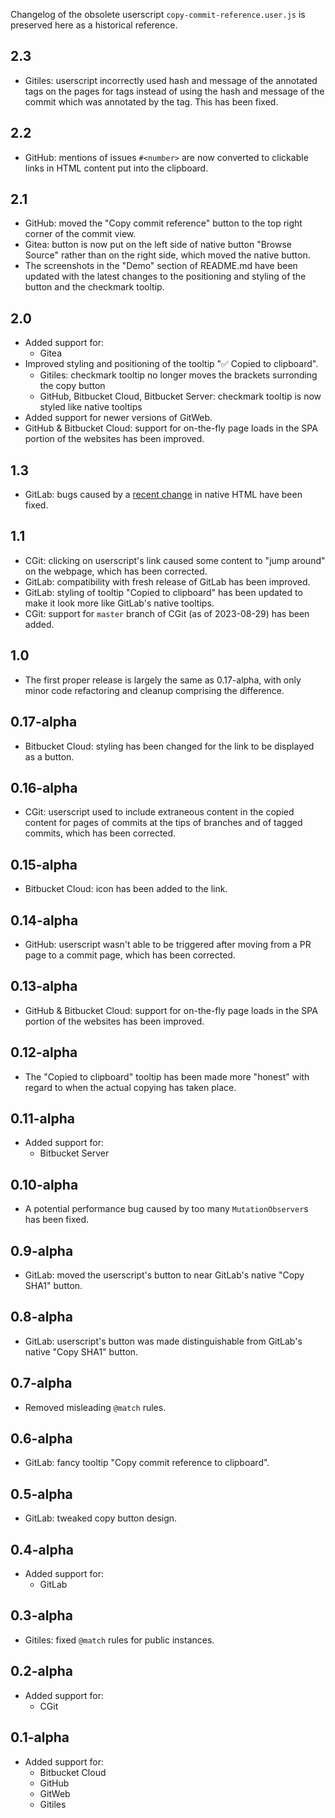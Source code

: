 Changelog of the obsolete userscript `copy-commit-reference.user.js` is
preserved here as a historical reference.

## 2.3
- Gitiles: userscript incorrectly used hash and message of the annotated tags on
  the pages for tags instead of using the hash and message of the commit which
  was annotated by the tag.  This has been fixed.

## 2.2
- GitHub: mentions of issues `#<number>` are now converted to clickable links
  in HTML content put into the clipboard.

## 2.1
- GitHub: moved the "Copy commit reference" button to the top right corner of
  the commit view.
- Gitea: button is now put on the left side of native button "Browse Source"
  rather than on the right side, which moved the native button.
- The screenshots in the "Demo" section of README.md have been updated with the
  latest changes to the positioning and styling of the button and the checkmark
  tooltip.

## 2.0
- Added support for:
  - Gitea
- Improved styling and positioning of the tooltip "✅ Copied to clipboard".
  - Gitiles: checkmark tooltip no longer moves the brackets surronding the copy
    button
  - GitHub, Bitbucket Cloud, Bitbucket Server: checkmark tooltip is now styled
    like native tooltips
- Added support for newer versions of GitWeb.
- GitHub & Bitbucket Cloud: support for on-the-fly page loads in the SPA portion
  of the websites has been improved.

## 1.3
- GitLab: bugs caused by a [recent change](https://gitlab.com/gitlab-org/gitlab/-/commit/8f8f1a82564e49d4a233e3101954af0e27ac43dc)
  in native HTML have been fixed.

## 1.1
- CGit: clicking on userscript's link caused some content to "jump around" on
  the webpage, which has been corrected.
- GitLab: compatibility with fresh release of GitLab has been improved.
- GitLab: styling of tooltip "Copied to clipboard" has been updated to make it
  look more like GitLab's native tooltips.
- CGit: support for `master` branch of CGit (as of 2023-08-29) has been added.

## 1.0
- The first proper release is largely the same as 0.17-alpha, with only minor
  code refactoring and cleanup comprising the difference.

## 0.17-alpha
- Bitbucket Cloud: styling has been changed for the link to be displayed as a
  button.

## 0.16-alpha
- CGit: userscript used to include extraneous content in the copied content for
  pages of commits at the tips of branches and of tagged commits, which has been
  corrected.

## 0.15-alpha
- Bitbucket Cloud: icon has been added to the link.

## 0.14-alpha
- GitHub: userscript wasn't able to be triggered after moving from a PR page to
  a commit page, which has been corrected.

## 0.13-alpha
- GitHub & Bitbucket Cloud: support for on-the-fly page loads in the SPA portion
  of the websites has been improved.

## 0.12-alpha
- The "Copied to clipboard" tooltip has been made more "honest" with regard to
  when the actual copying has taken place.

## 0.11-alpha
- Added support for:
  - Bitbucket Server

## 0.10-alpha
- A potential performance bug caused by too many `MutationObserver`s has been
  fixed.

## 0.9-alpha
- GitLab: moved the userscript's button to near GitLab's native "Copy SHA1"
  button.

## 0.8-alpha
- GitLab: userscript's button was made distinguishable from GitLab's native
  "Copy SHA1" button.

## 0.7-alpha
- Removed misleading `@match` rules.

## 0.6-alpha
- GitLab: fancy tooltip "Copy commit reference to clipboard".

## 0.5-alpha
- GitLab: tweaked copy button design.

## 0.4-alpha
- Added support for:
  - GitLab

## 0.3-alpha
- Gitiles: fixed `@match` rules for public instances.

## 0.2-alpha
- Added support for:
  - CGit

## 0.1-alpha
- Added support for:
  - Bitbucket Cloud
  - GitHub
  - GitWeb
  - Gitiles
